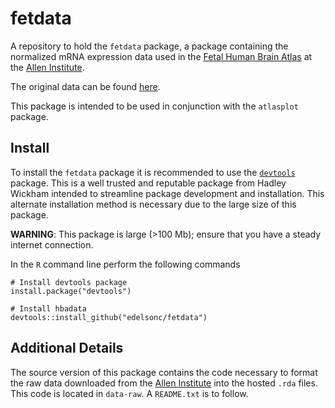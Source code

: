 # fetdata
A repository to hold the `fetdata` package, a package containing the normalized mRNA expression data used in the [Fetal Human Brain Atlas](http://human.brain-map.org/) at the [Allen Institute](https://www.alleninstitute.org/).

The original data can be found [here](http://www.brainspan.org/static/download.html).

This package is intended to be used in conjunction with the `atlasplot` package.

## Install
To install the `fetdata` package it is recommended to use the
[`devtools`](https://github.com/hadley/devtools) package. This is a well trusted and reputable package from Hadley Wickham intended to streamline package development and installation. This alternate installation method is necessary due to the large size of this package.

**WARNING**: This package is large (>100 Mb); ensure that you have a
steady internet connection.

In the `R` command line perform the following commands
```
# Install devtools package
install.package("devtools")

# Install hbadata
devtools::install_github("edelsonc/fetdata")
```
## Additional Details
The source version of this package contains the code necessary to format the raw data downloaded from the [Allen Institute](http://human.brain-map.org/static/download) into the hosted `.rda` files. This code is located in `data-raw`. A `README.txt` is to follow.
